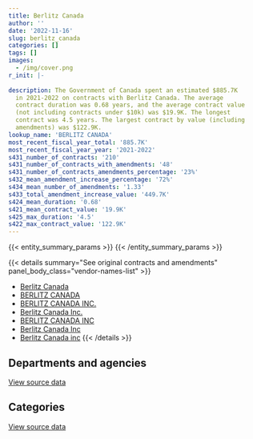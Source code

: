 ```yaml
---
title: Berlitz Canada
author: ''
date: '2022-11-16'
slug: berlitz_canada
categories: []
tags: []
images:
  - /img/cover.png
r_init: |-
  
description: The Government of Canada spent an estimated $885.7K
  in 2021-2022 on contracts with Berlitz Canada. The average
  contract duration was 0.68 years, and the average contract value
  (not including contracts under $10k) was $19.9K. The longest
  contract was 4.5 years. The largest contract by value (including
  amendments) was $122.9K.
lookup_name: 'BERLITZ CANADA'
most_recent_fiscal_year_total: '885.7K'
most_recent_fiscal_year_year: '2021-2022'
s431_number_of_contracts: '210'
s431_number_of_contracts_with_amendments: '48'
s431_number_of_contracts_amendments_percentage: '23%'
s432_mean_amendment_increase_percentage: '72%'
s434_mean_number_of_amendments: '1.33'
s433_total_amendment_increase_value: '449.7K'
s424_mean_duration: '0.68'
s421_mean_contract_value: '19.9K'
s425_max_duration: '4.5'
s422_max_contract_value: '122.9K'
---
```


<script src="/rmarkdown-libs/htmlwidgets/htmlwidgets.js"></script>
<link href="/rmarkdown-libs/datatables-css/datatables-crosstalk.css" rel="stylesheet" />
<script src="/rmarkdown-libs/datatables-binding/datatables.js"></script>
<script src="/rmarkdown-libs/jquery/jquery-3.6.0.min.js"></script>
<link href="/rmarkdown-libs/dt-core-bootstrap/css/dataTables.bootstrap.min.css" rel="stylesheet" />
<link href="/rmarkdown-libs/dt-core-bootstrap/css/dataTables.bootstrap.extra.css" rel="stylesheet" />
<script src="/rmarkdown-libs/dt-core-bootstrap/js/jquery.dataTables.min.js"></script>
<script src="/rmarkdown-libs/dt-core-bootstrap/js/dataTables.bootstrap.min.js"></script>
<link href="/rmarkdown-libs/crosstalk/css/crosstalk.min.css" rel="stylesheet" />
<script src="/rmarkdown-libs/crosstalk/js/crosstalk.min.js"></script>
<script src="/rmarkdown-libs/htmlwidgets/htmlwidgets.js"></script>
<link href="/rmarkdown-libs/datatables-css/datatables-crosstalk.css" rel="stylesheet" />
<script src="/rmarkdown-libs/datatables-binding/datatables.js"></script>
<script src="/rmarkdown-libs/jquery/jquery-3.6.0.min.js"></script>
<link href="/rmarkdown-libs/dt-core-bootstrap/css/dataTables.bootstrap.min.css" rel="stylesheet" />
<link href="/rmarkdown-libs/dt-core-bootstrap/css/dataTables.bootstrap.extra.css" rel="stylesheet" />
<script src="/rmarkdown-libs/dt-core-bootstrap/js/jquery.dataTables.min.js"></script>
<script src="/rmarkdown-libs/dt-core-bootstrap/js/dataTables.bootstrap.min.js"></script>
<link href="/rmarkdown-libs/crosstalk/css/crosstalk.min.css" rel="stylesheet" />
<script src="/rmarkdown-libs/crosstalk/js/crosstalk.min.js"></script>

{{< entity_summary_params >}}
{{< /entity_summary_params >}}

{{< details summary="See original contracts and amendments" panel_body_class="vendor-names-list" >}}
- [Berlitz Canada](https://search.open.canada.ca/en/ct/?sort=contract_value_f%20desc&page=1&search_text=%22Berlitz%20Canada%22)
- [BERLITZ CANADA](https://search.open.canada.ca/en/ct/?sort=contract_value_f%20desc&page=1&search_text=%22BERLITZ%20CANADA%22)
- [BERLITZ CANADA INC.](https://search.open.canada.ca/en/ct/?sort=contract_value_f%20desc&page=1&search_text=%22BERLITZ%20CANADA%20INC.%22)
- [Berlitz Canada Inc.](https://search.open.canada.ca/en/ct/?sort=contract_value_f%20desc&page=1&search_text=%22Berlitz%20Canada%20Inc.%22)
- [BERLITZ CANADA INC](https://search.open.canada.ca/en/ct/?sort=contract_value_f%20desc&page=1&search_text=%22BERLITZ%20CANADA%20INC%22)
- [Berlitz Canada Inc](https://search.open.canada.ca/en/ct/?sort=contract_value_f%20desc&page=1&search_text=%22Berlitz%20Canada%20Inc%22)
- [Berlitz Canada inc](https://search.open.canada.ca/en/ct/?sort=contract_value_f%20desc&page=1&search_text=%22Berlitz%20Canada%20inc%22)
{{< /details >}}

## Departments and agencies

<div id="htmlwidget-1" style="width:100%;height:auto;" class="datatables html-widget"></div>
<script type="application/json" data-for="htmlwidget-1">{"x":{"style":"bootstrap","filter":"none","vertical":false,"data":[["<a href=\"/departments/aafc-aac/\">Agriculture and Agri-Food Canada<\/a>","<a href=\"/departments/aandc-aadnc/\">Crown-Indigenous Relations and Northern Affairs Canada<\/a>","<a href=\"/departments/cbsa-asfc/\">Canada Border Services Agency<\/a>","<a href=\"/departments/cfia-acia/\">Canadian Food Inspection Agency<\/a>","<a href=\"/departments/cic/\">Immigration, Refugees and Citizenship Canada<\/a>","<a href=\"/departments/cihr-irsc/\">Canadian Institutes of Health Research<\/a>","<a href=\"/departments/cnsc-ccsn/\">Canadian Nuclear Safety Commission<\/a>","<a href=\"/departments/cra-arc/\">Canada Revenue Agency<\/a>","<a href=\"/departments/csc-scc/\">Correctional Service of Canada<\/a>","<a href=\"/departments/dfatd-maecd/\">Global Affairs Canada<\/a>","<a href=\"/departments/dnd-mdn/\">National Defence<\/a>","<a href=\"/departments/ec/\">Environment and Climate Change Canada<\/a>","<a href=\"/departments/esdc-edsc/\">Employment and Social Development Canada<\/a>","<a href=\"/departments/hc-sc/\">Health Canada<\/a>","<a href=\"/departments/ic/\">Innovation, Science and Economic Development Canada<\/a>","<a href=\"/departments/irb-cisr/\">Immigration and Refugee Board of Canada<\/a>","<a href=\"/departments/isc-sac/\">Indigenous Services Canada<\/a>","<a href=\"/departments/nrc-cnrc/\">National Research Council Canada<\/a>","<a href=\"/departments/nrcan-rncan/\">Natural Resources Canada<\/a>","<a href=\"/departments/oag-bvg/\">Office of the Auditor General of Canada<\/a>","<a href=\"/departments/opc-cpvp/\">Office of the Privacy Commissioner of Canada<\/a>","<a href=\"/departments/pc/\">Parks Canada<\/a>","<a href=\"/departments/pch/\">Canadian Heritage<\/a>","<a href=\"/departments/ps-sp/\">Public Safety Canada<\/a>","<a href=\"/departments/pwgsc-tpsgc/\">Public Services and Procurement Canada<\/a>","<a href=\"/departments/ssc-spc/\">Shared Services Canada<\/a>","<a href=\"/departments/tc/\">Transport Canada<\/a>"],[null,32015.25,9542.59,3671.38,null,null,16086,13192.31,null,19220.41,7071.88,110146.34,14885.99,25682.6,null,null,8154.74,null,39182.7,0,null,5849.45,null,9555.22,14643.07,13133,203858.62],[10897.5,12030,57491.55,null,null,null,null,46501.28,null,35272.76,25440.29,173975.38,14821.5,45129.14,25497.42,11204,3815.26,10301.26,73566.43,24600,24827.17,null,null,2148.78,33524.88,49497.11,164542.93],[29568.14,null,29155.5,null,7255.35,null,null,25888.91,null,43556.15,34847.77,198792.45,null,12756.06,2118.76,null,13679.85,21890.18,80007.63,0,3238.33,null,null,null,40940.57,4098.89,386197.77],[28209.46,null,null,null,17374.65,12046,null,null,55960,39604.84,63219.31,131799.62,null,null,25119,null,49437.08,null,14534.5,41199,null,null,11921.95,null,67700.92,null,327599.68]],"container":"<table class=\"table table-striped table-hover row-border order-column display\">\n  <thead>\n    <tr>\n      <th>Department<\/th>\n      <th>2018-2019<\/th>\n      <th>2019-2020<\/th>\n      <th>2020-2021<\/th>\n      <th>2021-2022<\/th>\n    <\/tr>\n  <\/thead>\n<\/table>","options":{"order":[[4,"desc"]],"pageLength":10,"autoWidth":true,"columnDefs":[{"targets":1,"render":"function(data, type, row, meta) {\n    return type !== 'display' ? data : DTWidget.formatCurrency(data, \"$\", 2, 3, \",\", \".\", true, null);\n  }"},{"targets":2,"render":"function(data, type, row, meta) {\n    return type !== 'display' ? data : DTWidget.formatCurrency(data, \"$\", 2, 3, \",\", \".\", true, null);\n  }"},{"targets":3,"render":"function(data, type, row, meta) {\n    return type !== 'display' ? data : DTWidget.formatCurrency(data, \"$\", 2, 3, \",\", \".\", true, null);\n  }"},{"targets":4,"render":"function(data, type, row, meta) {\n    return type !== 'display' ? data : DTWidget.formatCurrency(data, \"$\", 2, 3, \",\", \".\", true, null);\n  }"},{"width":"16%","targets":[1,2,3,4]},{"className":"dt-right","targets":[1,2,3,4]}],"orderClasses":false}},"evals":["options.columnDefs.0.render","options.columnDefs.1.render","options.columnDefs.2.render","options.columnDefs.3.render"],"jsHooks":[]}</script>
<p class="text-right">
<a href="https://github.com/GoC-Spending/contracts-data/tree/main/data/out/vendors/berlitz_canada/summary_by_fiscal_year_by_department.csv" class="source-data-link btn btn-link">View source data</a>
</p>

## Categories

<div id="htmlwidget-2" style="width:100%;height:auto;" class="datatables html-widget"></div>
<script type="application/json" data-for="htmlwidget-2">{"x":{"style":"bootstrap","filter":"none","vertical":false,"data":[["<a href=\"/categories/professional_services/\">Professional services<\/a>","<a href=\"/categories/information_technology/\">Information technology<\/a>","<a href=\"/categories/human_capital/\">Human capital<\/a>"],[110037.2,13358.6,422495.74],[66842.51,11199.5,767042.64],[23449.79,24167.75,886374.75],[43251.29,null,842474.72]],"container":"<table class=\"table table-striped table-hover row-border order-column display\">\n  <thead>\n    <tr>\n      <th>Category<\/th>\n      <th>2018-2019<\/th>\n      <th>2019-2020<\/th>\n      <th>2020-2021<\/th>\n      <th>2021-2022<\/th>\n    <\/tr>\n  <\/thead>\n<\/table>","options":{"order":[[4,"desc"]],"dom":"t","pageLength":30,"autoWidth":true,"columnDefs":[{"targets":1,"render":"function(data, type, row, meta) {\n    return type !== 'display' ? data : DTWidget.formatCurrency(data, \"$\", 2, 3, \",\", \".\", true, null);\n  }"},{"targets":2,"render":"function(data, type, row, meta) {\n    return type !== 'display' ? data : DTWidget.formatCurrency(data, \"$\", 2, 3, \",\", \".\", true, null);\n  }"},{"targets":3,"render":"function(data, type, row, meta) {\n    return type !== 'display' ? data : DTWidget.formatCurrency(data, \"$\", 2, 3, \",\", \".\", true, null);\n  }"},{"targets":4,"render":"function(data, type, row, meta) {\n    return type !== 'display' ? data : DTWidget.formatCurrency(data, \"$\", 2, 3, \",\", \".\", true, null);\n  }"},{"width":"16%","targets":[1,2,3,4]},{"className":"dt-right","targets":[1,2,3,4]}],"orderClasses":false,"lengthMenu":[10,25,30,50,100]}},"evals":["options.columnDefs.0.render","options.columnDefs.1.render","options.columnDefs.2.render","options.columnDefs.3.render"],"jsHooks":[]}</script>
<p class="text-right">
<a href="https://github.com/GoC-Spending/contracts-data/tree/main/data/out/vendors/berlitz_canada/summary_by_fiscal_year_by_category.csv" class="source-data-link btn btn-link">View source data</a>
</p>
